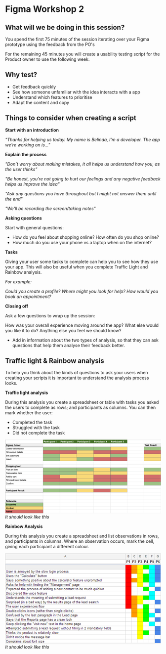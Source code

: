 # Figma Workshop 2

## What will we be doing in this session?

You spend the first 75 minutes of the session iterating over your Figma prototype using the feedback from the PO's

For the remaining 45 minutes you will create a usability testing script for the Product owner to use the following week.

## Why test?

- Get feedback quickly
- See how someone unfamiliar with the idea interacts with a app
- Understand which features to prioritise
- Adapt the content and copy

## Things to consider when creating a script

**Start with an introduction**

_"Thanks for helping us today. My name is Belinda, I’m a developer. The app we’re working on is…"_

**Explain the process**

_"Don’t worry about making mistakes, it all helps us understand how you, as the user thinks"_

_"Be honest, you’re not going to hurt our feelings and any negative feedback helps us improve the idea"_

_"Ask any questions you have throughout but I might not answer them until the end"_

_"We'll be recording the screen/taking notes"_

**Asking questions**

Start with general questions:

- How do you feel about shopping online? How often do you shop online?
- How much do you use your phone vs a laptop when on the internet?

**Tasks**

Giving your user some tasks to complete can help you to see how they use your app. This will also be useful when you complete Traffic Light and Rainbow analysis.

_For example:_

_Could you create a profile?_
_Where might you look for help?_
_How would you book an appointment?_

**Closing off**

Ask a few questions to wrap up the session:

How was your overall experience moving around the app?
What else would you like it to do?
Anything else you feel we should know?

- Add in information about the two types of analysis, so that they can ask questions that help them analyse their feedback better.

## Traffic light & Rainbow analysis

To help you think about the kinds of questions to ask your users when creating your scripts it is important to understand the analysis process looks.

**Traffic light analysis**

During this analysis you create a spreadsheet or table with tasks you asked the users to complete as rows; and participants as columns. You can then mark whether the user:

- Completed the task
- Struggled with the task
- Did not complete the task

![Traffic light analysis](image.png)
_It should look like this_

**Rainbow Analysis**

During this analysis you create a spreadsheet and list observations in rows, and participants in columns. Where an observation occurs, mark the cell, giving each participant a different colour.

![Rainbow chart](image-1.png)
_It should look like this_
